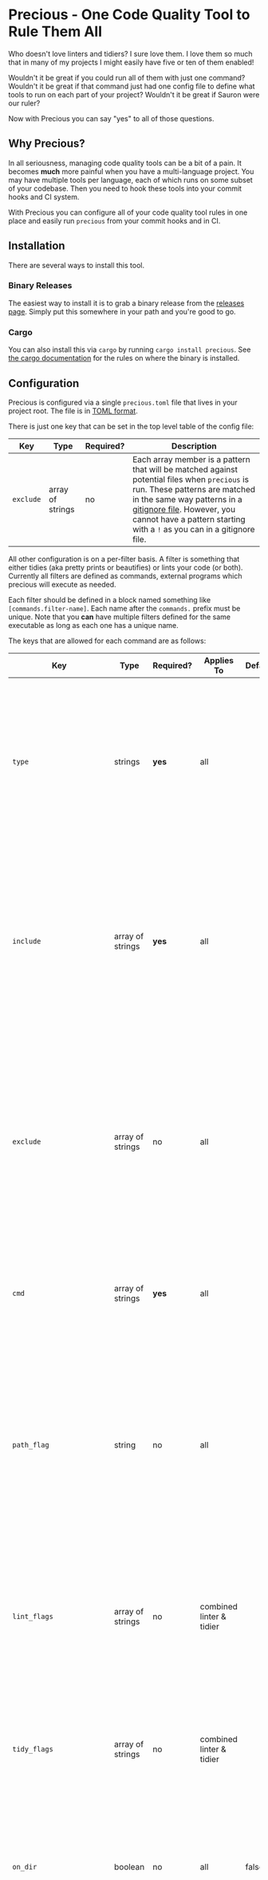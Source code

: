 # Precious - One Code Quality Tool to Rule Them All

Who doesn't love linters and tidiers? I sure love them. I love them so much
that in many of my projects I might easily have five or ten of them enabled!

Wouldn't it be great if you could run all of them with just one command?
Wouldn't it be great if that command just had one config file to define what
tools to run on each part of your project? Wouldn't it be great if Sauron were
our ruler?

Now with Precious you can say "yes" to all of those questions.

## Why Precious?

In all seriousness, managing code quality tools can be a bit of a pain. It
becomes **much** more painful when you have a multi-language project. You may
have multiple tools per language, each of which runs on some subset of your
codebase. Then you need to hook these tools into your commit hooks and CI
system.

With Precious you can configure all of your code quality tool rules in one
place and easily run `precious` from your commit hooks and in CI.

## Installation

There are several ways to install this tool.

### Binary Releases

The easiest way to install it is to grab a binary release from the [releases
page](releases). Simply put this somewhere in your path and you're good to go.

### Cargo

You can also install this via `cargo` by running `cargo install precious`. See
[the cargo
documentation](https://doc.rust-lang.org/cargo/commands/cargo-install.html)
for the rules on where the binary is installed.

## Configuration

Precious is configured via a single `precious.toml` file that lives in your
project root. The file is in [TOML format](https://github.com/toml-lang/toml).

There is just one key that can be set in the top level table of the config file:

| Key | Type | Required? | Description |
| --- | ---- | --------- | ----------- |
| `exclude` | array of strings | no | Each array member is a pattern that will be matched against potential files when `precious` is run. These patterns are matched in the same way patterns in a [gitignore file](https://git-scm.com/docs/gitignore). However, you cannot have a pattern starting with a `!` as you can in a gitignore file. |

All other configuration is on a per-filter basis. A filter is something that
either tidies (aka pretty prints or beautifies) or lints your code (or
both). Currently all filters are defined as commands, external programs which
precious will execute as needed.

Each filter should be defined in a block named something like
`[commands.filter-name]`. Each name after the `commands.` prefix must be
unique. Note that you **can** have multiple filters defined for the same
executable as long as each one has a unique name.

The keys that are allowed for each command are as follows:

| Key | Type | Required? | Applies To | Default | Description |
| --- | ---- | --------- | ---------- | ------- | ----------- |
| `type` | strings | **yes** | all | | This must be either `lint`, `tidy`, or `both`. This defines what type of filter this is. Note that a filter which is `both` **must** define `lint_flags` or `tidy_flags` as well. |
| `include` | array of strings | **yes** | all | | Each array member is a [gitignore file](https://git-scm.com/docs/gitignore) style pattern that tells `precious` what files this filter applies to. However, you cannot have a pattern starting with a `!` as you can in a gitignore file. |
| `exclude` | array of strings | no | all | | Each array member is a [gitignore file](https://git-scm.com/docs/gitignore) style pattern that tells `precious` what files this filter should not be applied to. However, you cannot have a pattern starting with a `!` as you can in a gitignore file. |
| `cmd` | array of strings | **yes** | all | | This is the executable to be run followed by any arguments that should always be passed. |
| `path_flag` | string | no | all | | By default, `precious` will pass each path being operated on to the command it executes as a final, positional, argument. However, if the command takes paths via a flag you need to specify that flag with this key.
| `lint_flags` | array of strings | no | combined linter & tidier | | If a command is both a linter and tidier than it may take extra flags to operate in linting mode. This is how you set that flag. |
| `tidy_flags` | array of strings | no | combined linter & tidier | | If a command is both a linter and tidier than it may take extra flags to operate in tidying mode. This is how you set that flag. |
| `on_dir` | boolean | no | all | false | If this is true, then the command is run once per matched directory rather than per file. |
| `run_once` | boolean | no | all | false | If this is true, then the command is only run once from the root directory no matter how many files match. |
| `chdir` |  boolean | no | all | false | If this is true, then the command will be run with a chdir to the relevant path. If the command operates on files, `precious` chdir's to the file's directory. If it operates on directories than it changes to each directory. Note that if both `on_dir` and `chdir` are true then `precious` will not pass the path to the executable as an argument. |
| `ok_exit_codes` | array of integers | **yes** | all | | Any exit code that **does not** indicate an abnormal exit should be here. For most commands this is just `0` but some commands may use other exit codes even for a normal exit. |
| `lint_failure_exit_codes` | array of integers | no | linters |  | If the command is a linter then these are the status codes that indicate a lint failure. These need to be specified so `precious` can distinguish an exit because of a lint failure versus an exit because of some unexpected issue. |
| `expect_stderr` | boolean | all | false | | By default, `precious` assumes that when a command sends output to `stderr` that indicates a failure to lint or tidy. If this is not the case, set this to true. |

### Referencing the Project Root

For tools that can be run from a subdirectory, you may need to specify config
files in terms of the project root. You can do this by using the string
`$PRECIOUS_ROOT` in any element of the `cmd` configuration key. So for example
you might write something like this:

```toml
cmd = ["some-tidier", "--config", "$PRECIOUS_ROOT/some-tidier.conf"]
```

The `$PRECIOUS_ROOT` string will be replaced by the absolute path to the
project root.

## Running Precious

To get help run `precious --help`.

The root command takes the following options:

| Flag | Description |
| ---- | ----------- |
| `-h`, `--help` | Prints help information |
| `-q`, `--quiet` | Suppresses most output |
| `-V`, `--version` | Prints version information |
| `-v`, `--verbose` | Enable verbose output |
| `-d`, `--debug` | Enable debugging output |
| `-t`, `--trace` | Enable tracing output (maximum logging) |
| `--ascii` | Replace super-fun Unicode symbols with terribly boring ASCII |
| `-c`, `--config` `<config>` | Path to config file |

### Subcommands

The `precious` command has two subcommands, `lint` and `tidy`. You must always
specify one of these. These subcommands take the same options, all of which
are for selecting paths to operate on.

### Selecting Paths to Operate On

When you run `precious` you must tell it what paths to operate on. Precious
supports several ways of setting these via command line arguments:

| Mode | Flag | Description |
| ---- | ---- | ----------- |
| All paths | `-a`, `--all` | Run on all paths in the project. |
| Modified files according to git | `-g`, `--git` | Run on all files that git reports as having been modified. |
| Staged files according to git | `-s`, `--staged` | Run on all files that git reports as having been staged. This will stash unstaged changes while it runs and pop the stash at the end. This ensures that filters only run against the staged version of your codebase. |
| Paths given on CLI | | If you don't pass any of the above flags then `precious` will expect one or more paths to be passed on the command line after all other options. If any of these paths are directories then that entire directory tree will be included. |

#### Default Exclusions

When selecting paths `precious` *always* respects your ignore files. Right now
it only knows how this works for git, and it will respect all of the following
ignore files:

* Per-directory `.ignore` and  `.gitignore` files.
* The `.git/info/exclude` file.
* Global gitignore globs, usually found in `$XDG_CONFIG_HOME/git/ignore`.

This is implemented using the [rust `ignore`
crate](https://crates.io/crates/ignore), so adding support for other VCS
systems should be proposed there.

In addition, you can specify excludes for all filters by setting a global
`exclude` key.

Finally, you can specify per-filter `include` and `exclude` keys.

When `precious` runs it does the following to determine which filters apply to
which paths.

* The base paths are selected based on the command line option specified.
* VCS ignore rules are applied to remove paths from this list.
* Each filter is given either the files or directories from the list of paths,
  depending on the `on_dir` setting for that filter.
  * Except for `run_once` filters, which will get all of the files in all
    directories and will use those to determine whether to run or not. These
    filters are always run exactly once.
* The filter will check its include and exclude rules. The path must match at
  least one include rule *and* not match any exclude rules to be accepted.
  * If the filter is per-file, it matches each path against its rules as is.
  * If the filter is per-directory, it matches the files in the directory
    against its include and exclude rules. If *any* of the files match the
    filter is run. If *none* of the files match the filter is not run.

## Examples

Here are some example command configurations:

### [rustfmt](https://github.com/rust-lang/rustfmt)

```toml
[commands.rustfmt]
type    = "both"
include = "**/*.rs"
cmd     = ["rustfmt"]
lint_flags = "--check"
ok_exit_codes = [0]
lint_failure_exit_codes = [1]
```

### [rust-clippy](https://github.com/rust-lang/rust-clippy)

```toml
[commands.clippy]
type     = "lint"
include  = "**/*.rs"
on_dir   = true
chdir    = true
run_once = true
cmd      = ["cargo", "clippy", "-q", "--", "-D", "clippy::all"]
ok_exit_codes = [0]
lint_failure_exit_codes = [1]
```

### [goimports](https://godoc.org/golang.org/x/tools/cmd/goimports)

```toml
[commands.goimports]
type    = "tidy"
include = "**/*.go"
cmd     = ["goimports", "-w"]
ok_exit_codes = 0
```

## Common Scenarios

There are some configuration scenarios that you may need to handle. Here are
some examples:

### Linter runs just once for the entire source tree

Some linters, such as [rust-clippy](https://github.com/rust-lang/rust-clippy),
expect to run just once across the entire source tree, rather than once per
file or directory.

In order to make that happen you should use the following config:

```toml
include = "."
on_dir  = true
run_once = true
```

This combination of flags will cause `precious` to run the command exactly
once in the project root. 

### Linter runs in the same directory as the files it lints and does not accept path as arguments

If you want to run the command without passing the path being operated on to
the command, add the `chdir` flag:

```toml
include = "**/*.rs"
on_dir  = true
chdir   = true
```

You will probably want to set the `on_dir` flag to true in such cases, but
these two flags are independent in case there are tools where setting just
`chdir` makes sense.

### You want a command to exclude an entire directory (tree) except for one file

There's no good way to do this with a single filter's `include` and `exclude`,
as `excluding` a directory means that any attempt to `include` a file under
that directory will be ignored. Instead, you can configure the same command
twice:

```toml
[commands.rustfmt-most]
type    = "both"
include = "**/*.rs"
exclude = "path/to/dir"
cmd     = ["rustfmt"]
lint_flags = "--check"
ok_exit_codes = [0]
lint_failure_exit_codes = [1]

[commands.rustfmt-that-file]
type    = "both"
include = "path/to/dir/that.rs"
cmd     = ["rustfmt"]
lint_flags = "--check"
ok_exit_codes = [0]
lint_failure_exit_codes = [1]
```

### You want to run Precious as a commit hook

Simply run `precious lint -s` in your hook. It will exit with a non-zero
status if any of the lint filters indicate a linting problem.

## Build Status

[![Build Status](https://travis-ci.com/houseabsolute/precious.svg?branch=master)](https://travis-ci.com/houseabsolute/precious)
